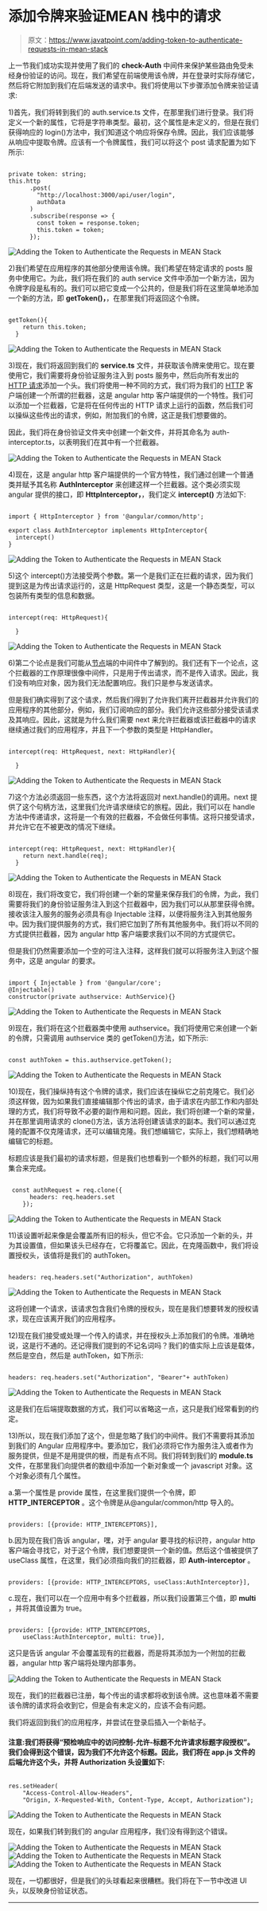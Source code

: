 # 添加令牌来验证MEAN 栈中的请求

> 原文：<https://www.javatpoint.com/adding-token-to-authenticate-requests-in-mean-stack>

上一节我们成功实现并使用了我们的 **check-Auth** 中间件来保护某些路由免受未经身份验证的访问。现在，我们希望在前端使用该令牌，并在登录时实际存储它，然后将它附加到我们在后端发送的请求中。我们将使用以下步骤添加令牌来验证请求:

1)首先，我们将转到我们的 auth.service.ts 文件，在那里我们进行登录。我们将定义一个新的属性，它将是字符串类型。最初，这个属性是未定义的，但是在我们获得响应的 login()方法中，我们知道这个响应将保存令牌。因此，我们应该能够从响应中提取令牌。应该有一个令牌属性，我们可以将这个 post 请求配置为如下所示:

```

private token: string;
this.http
      .post(
        "http://localhost:3000/api/user/login",
        authData
      )
      .subscribe(response => {
        const token = response.token;
        this.token = token;
      });

```

![Adding the Token to Authenticate the Requests in MEAN Stack](img/6aee05e0652b4372eb22c221e61803b9.png)

2)我们希望在应用程序的其他部分使用该令牌。我们希望在特定请求的 posts 服务中使用它。为此，我们将在我们的 auth service 文件中添加一个新方法，因为令牌字段是私有的。我们可以把它变成一个公共的，但是我们将在这里简单地添加一个新的方法，即 **getToken()，**，在那里我们将返回这个令牌。

```

getToken(){
    return this.token;
  }

```

![Adding the Token to Authenticate the Requests in MEAN Stack](img/f6ef2b347291b91f1f294dae711aac03.png)

3)现在，我们将返回到我们的 **service.ts** 文件，并获取该令牌来使用它。现在要使用它，我们需要将身份验证服务注入到 posts 服务中，然后向所有发出的 [HTTP 请求](https://www.javatpoint.com/http-request)添加一个头。我们将使用一种不同的方式，我们将为我们的 [HTTP](https://www.javatpoint.com/http) 客户端创建一个所谓的拦截器，这是 angular http 客户端提供的一个特性。我们可以添加一个拦截器，它是将在任何传出的 HTTP 请求上运行的函数，然后我们可以操纵这些传出的请求，例如，附加我们的令牌，这正是我们想要做的。

因此，我们将在身份验证文件夹中创建一个新文件，并将其命名为 auth-interceptor.ts，以表明我们在其中有一个拦截器。

![Adding the Token to Authenticate the Requests in MEAN Stack](img/0a84693fe2f2d1fbe6b4c5d6b7686d35.png)

4)现在，这是 angular http 客户端提供的一个官方特性，我们通过创建一个普通类并赋予其名称 **AuthInterceptor** 来创建这样一个拦截器。这个类必须实现 angular 提供的接口，即 **HttpInterceptor，**，我们定义 **intercept()** 方法如下:

```

import { HttpInterceptor } from '@angular/common/http';

export class AuthInterceptor implements HttpInterceptor{
  intercept()
}

```

![Adding the Token to Authenticate the Requests in MEAN Stack](img/70d7f40baa4f7c8b87c2f470d1690e2d.png)

5)这个 intercept()方法接受两个参数。第一个是我们正在拦截的请求，因为我们提到这是为传出请求运行的，这是 HttpRequest 类型，这是一个静态类型，可以包装所有类型的信息和数据。

```

intercept(req: HttpRequest){

  } 
```

![Adding the Token to Authenticate the Requests in MEAN Stack](img/bfbed0f71dccef0f9ab2f4381f1ac53f.png)

6)第二个论点是我们可能从[节点](https://www.javatpoint.com/nodejs-tutorial)端的中间件中了解到的。我们还有下一个论点，这个拦截器的工作原理很像中间件，只是用于传出请求，而不是传入请求。因此，我们没有响应对象，因为我们无法配置响应。我们只是参与发送请求。

但是我们确实得到了这个请求，然后我们得到了允许我们离开拦截器并允许我们的应用程序的其他部分，例如，我们订阅响应的部分。我们允许这些部分接受该请求及其响应。因此，这就是为什么我们需要 next 来允许拦截器或该拦截器中的请求继续通过我们的应用程序，并且下一个参数的类型是 HttpHandler。

```

intercept(req: HttpRequest, next: HttpHandler){

  } 
```

![Adding the Token to Authenticate the Requests in MEAN Stack](img/46aba304f66de4c94f933a7836a29b39.png)

7)这个方法必须返回一些东西，这个方法将返回对 next.handle()的调用。next 提供了这个句柄方法，这里我们允许请求继续它的旅程。因此，我们可以在 handle 方法中传递请求，这将是一个有效的拦截器，不会做任何事情。这将只接受请求，并允许它在不被更改的情况下继续。

```

intercept(req: HttpRequest, next: HttpHandler){
    return next.handle(req);
  } 
```

![Adding the Token to Authenticate the Requests in MEAN Stack](img/74298c8cc81a54d82276736e8d6a8d11.png)

8)现在，我们将改变它，我们将创建一个新的常量来保存我们的令牌，为此，我们需要将我们的身份验证服务注入到这个拦截器中，因为我们可以从那里获得令牌。接收该注入服务的服务必须具有@ Injectable 注释，以便将服务注入到其他服务中。因为我们提供服务的方式，我们把它加到了所有其他服务中。我们将以不同的方式提供拦截器，因为 angular http 客户端要求我们以不同的方式提供它。

但是我们仍然需要添加一个空的可注入注释，这样我们就可以将服务注入到这个服务中，这是 angular 的要求。

```

import { Injectable } from '@angular/core';
@Injectable()
constructor(private authservice: AuthService){}

```

![Adding the Token to Authenticate the Requests in MEAN Stack](img/208f0c232cf2f96c072a8a295cd38e35.png)

9)现在，我们将在这个拦截器类中使用 authservice。我们将使用它来创建一个新的令牌，只需调用 authservice 类的 getToken()方法，如下所示:

```

const authToken = this.authservice.getToken();

```

![Adding the Token to Authenticate the Requests in MEAN Stack](img/6fd0f590ba9bccef592b989fd62e99d0.png)

10)现在，我们操纵持有这个令牌的请求，我们应该在操纵它之前克隆它。我们必须这样做，因为如果我们直接编辑那个传出的请求，由于请求在内部工作和内部处理的方式，我们将导致不必要的副作用和问题。因此，我们将创建一个新的常量，并在那里调用请求的 clone()方法，该方法将创建该请求的副本。我们可以通过克隆的配置不仅克隆请求，还可以编辑克隆。我们想编辑它，实际上，我们想精确地编辑它的标题。

标题应该是我们最初的请求标题，但是我们也想看到一个额外的标题，我们可以用集合来完成。

```

 const authRequest = req.clone({
      headers: req.headers.set
    });

```

![Adding the Token to Authenticate the Requests in MEAN Stack](img/5265883019dbefe9d692c70d8f20b2ad.png)

11)该设置听起来像是会覆盖所有旧的标头，但它不会。它只添加一个新的头，并为其设置值，但如果该头已经存在，它将覆盖它。因此，在克隆函数中，我们将设置授权头，该值将是我们的 authToken。

```

headers: req.headers.set("Authorization", authToken)

```

![Adding the Token to Authenticate the Requests in MEAN Stack](img/09bdf121e687bdb42ac033b3e0088947.png)

这将创建一个请求，该请求包含我们令牌的授权头，现在是我们想要转发的授权请求，现在应该离开我们的应用程序。

12)现在我们接受或处理一个传入的请求，并在授权头上添加我们的令牌。准确地说，这是行不通的。还记得我们提到的不记名词吗？我们的值实际上应该是载体，然后是空白，然后是 authToken，如下所示:

```

headers: req.headers.set("Authorization", "Bearer"+ authToken)

```

![Adding the Token to Authenticate the Requests in MEAN Stack](img/c699dfa772ce27a3f1fb610bcd1317ff.png)

这是我们在后端提取数据的方式，我们可以省略这一点，这只是我们经常看到的约定。

13)所以，现在我们添加了这个，但是忽略了我们的中间件。我们不需要将其添加到我们的 Angular 应用程序中。要添加它，我们必须将它作为服务注入或者作为服务提供，但是不是用提供的根，而是有点不同。我们将转到我们的 **module.ts** 文件，在那里我们向提供者的数组中添加一个新对象或一个 javascript 对象。这个对象必须有几个属性。

a.第一个属性是 provide 属性，在这里我们提供一个令牌，即 **HTTP_INTERCEPTOR** 。这个令牌是从@angular/common/http 导入的。

```

providers: [{provide: HTTP_INTERCEPTORS}],

```

b.因为现在我们告诉 angular，嘿，对于 angular 要寻找的标识符，angular http 客户端会寻找它，对于这个令牌，我们想要提供一个新的值。然后这个值被提供了 useClass 属性，在这里，我们必须指向我们的拦截器，即 **Auth-interceptor** 。

```

providers: [{provide: HTTP_INTERCEPTORS, useClass:AuthInterceptor}],

```

c.现在，我们可以在一个应用中有多个拦截器，所以我们设置第三个值，即 **multi** ，并将其值设置为 true。

```

providers: [{provide: HTTP_INTERCEPTORS, 
    useClass:AuthInterceptor, multi: true}],

```

这只是告诉 angular 不会覆盖现有的拦截器，而是将其添加为一个附加的拦截器，angular http 客户端将处理内部事务。

![Adding the Token to Authenticate the Requests in MEAN Stack](img/516ff4007c05cc2fc87a25fbea4b8bce.png)

现在，我们的拦截器已注册，每个传出的请求都将收到该令牌。这也意味着不需要该令牌的请求将会收到它，但是会有未定义的，应该不会有问题。

我们将返回到我们的应用程序，并尝试在登录后插入一个新帖子。

#### 注意:我们将获得“预检响应中的访问控制-允许-标题不允许请求标题字段授权”。我们会得到这个错误，因为我们不允许这个标题。因此，我们将在 app.js 文件的后端允许这个头，并将 Authorization 头设置如下:

```

res.setHeader(
    "Access-Control-Allow-Headers",
    "Origin, X-Requested-With, Content-Type, Accept, Authorization");

```

![Adding the Token to Authenticate the Requests in MEAN Stack](img/efbe68b4c3d04608fe9c93307ce3282c.png)

现在，如果我们转到我们的 angular 应用程序，我们没有得到这个错误。

![Adding the Token to Authenticate the Requests in MEAN Stack](img/72645c5e264da51cd919bfe31c8a2b3f.png)
![Adding the Token to Authenticate the Requests in MEAN Stack](img/22ab09a6c61dcfc42b1fab2fc835d798.png)
![Adding the Token to Authenticate the Requests in MEAN Stack](img/021323ab687c7bf4a558477255e3847e.png)

现在，一切都很好，但是我们的头球看起来很糟糕。我们将在下一节中改进 UI 头，以反映身份验证状态。

* * *